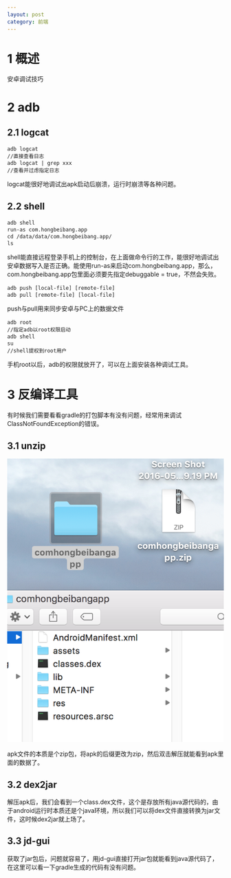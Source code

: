 ```yaml
---
layout: post
category: 前端
---
```


# 1 概述
安卓调试技巧

# 2 adb

## 2.1 logcat

```
adb logcat 
//直接查看日志
adb logcat | grep xxx
//查看并过虑指定日志
```

logcat能很好地调试出apk启动后崩溃，运行时崩溃等各种问题。

## 2.2 shell

```
adb shell 
run-as com.hongbeibang.app
cd /data/data/com.hongbeibang.app/
ls
```

shell能直接远程登录手机上的控制台，在上面做命令行的工作，能很好地调试出安卓数据写入是否正确。能使用run-as来启动com.hongbeibang.app，那么，com.hongbeibang.app包里面必须要先指定debuggable = true，不然会失败。

```
adb push [local-file] [remote-file]
adb pull [remote-file] [local-file]
```

push与pull用来同步安卓与PC上的数据文件

```
adb root
//指定adb以root权限启动
adb shell
su
//shell提权到root用户
```

手机root以后，adb的权限就放开了，可以在上面安装各种调试工具。

# 3 反编译工具
有时候我们需要看看gradle的打包脚本有没有问题，经常用来调试ClassNotFoundException的错误。

## 3.1 unzip

![Screen Shot 2016-05-19 at 10.18.07 A](/assets/img/Screen%20Shot%202016-05-19%20at%2010.18.07%20AM.png)

apk文件的本质是个zip包，将apk的后缀更改为zip，然后双击解压就能看到apk里面的数据了。

## 3.2 dex2jar
解压apk后，我们会看到一个class.dex文件，这个是存放所有java源代码的，由于android运行时本质还是个java环境，所以我们可以将dex文件直接转换为jar文件，这时候dex2jar就上场了。

## 3.3 jd-gui
获取了jar包后，问题就容易了，用jd-gui直接打开jar包就能看到java源代码了，在这里可以看一下gradle生成的代码有没有问题。


